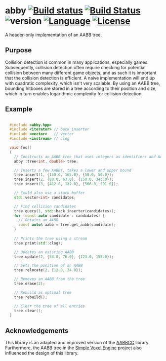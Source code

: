 # abby [![Build status](https://ci.appveyor.com/api/projects/status/p0ej0hg4cmemaeau?svg=true)](https://ci.appveyor.com/project/AlbinJohansson/abby) [![Build Status](https://travis-ci.org/albin-johansson/abby.svg?branch=dev)](https://travis-ci.org/albin-johansson/abby) ![version](https://img.shields.io/badge/version-0.3.0-blue.svg) [![Language](https://img.shields.io/badge/C%2B%2B-17-blue.svg)](https://en.wikipedia.org/wiki/C%2B%2B#Standardization) [![License](https://img.shields.io/badge/license-MIT-blue.svg)](https://opensource.org/licenses/MIT)

A header-only implementation of an AABB tree.

## Purpose

Collision detection is common in many applications, especially games. Subsequently, collision
detection often require checking for potential collision between many different game objects, and
as such it is important that the collision detection is efficient. A naive implementation will end
up with quadratic complexity, which isn't very scalable. By using an AABB tree, bounding hitboxes
are stored in a tree according to their position and size, which in turn enables logarithmic
complexity for collision detection.

## Example

```C++

  #include <abby.hpp>
  #include <iterator> // back_inserter
  #include <vector>   // vector
  #include <iostream> // clog

  void foo()
  {
    // Constructs an AABB tree that uses integers as identifiers and AABBs with double precision
    abby::tree<int, double> tree;

    // Inserts a few AABBs, takes a lower and upper bound
    tree.insert(1, {150.0, 165.0}, {50.0, 50.0});
    tree.insert(2, {88.0, 63.0}, {150.0, 343.0});
    tree.insert(3, {412.0, 132.0}, {566.0, 291.0});

    // Could also use a stack buffer
    std::vector<int> candidates;  

    // Find collision candidates
    tree.query(1, std::back_inserter(candidates));  
    for (const auto candidate : candidates) {
      // Obtains an AABB
      const auto& aabb = tree.get_aabb(candidate);
    }
  
    // Prints the tree using a stream
    tree.print(std::clog);

    // Updates an existing AABB
    tree.update(2, {33.0, 76.0}, {123.0, 155.0});

    // Sets the position of an AABB
    tree.relocate(2, {12.0, 34.0});

    // Removes an AABB from the tree
    tree.erase(2);

    // Rebuild as optimal tree
    tree.rebuild();

    // Clear the tree of all entries
    tree.clear();
  }
```

## Acknowledgements

This library is an adapted and improved version of the [AABBCC](https://github.com/lohedges/aabbcc)
library. Furthermore, the AABB tree in the [Simple Voxel Engine](https://github.com/JamesRandall/SimpleVoxelEngine)
project also influenced the design of this library.

